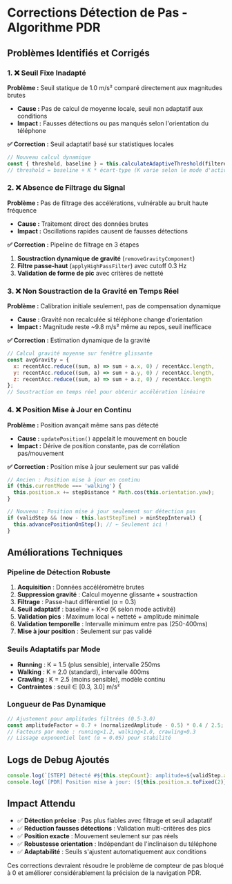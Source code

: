 # Corrections Détection de Pas - Algorithme PDR

## Problèmes Identifiés et Corrigés

### 1. ❌ **Seuil Fixe Inadapté**
**Problème :** Seuil statique de 1.0 m/s² comparé directement aux magnitudes brutes
- **Cause :** Pas de calcul de moyenne locale, seuil non adaptatif aux conditions
- **Impact :** Fausses détections ou pas manqués selon l'orientation du téléphone

**✅ Correction :** Seuil adaptatif basé sur statistiques locales
```javascript
// Nouveau calcul dynamique
const { threshold, baseline } = this.calculateAdaptiveThreshold(filteredAcc);
// threshold = baseline + K * écart-type (K varie selon le mode d'activité)
```

### 2. ❌ **Absence de Filtrage du Signal**
**Problème :** Pas de filtrage des accélérations, vulnérable au bruit haute fréquence
- **Cause :** Traitement direct des données brutes
- **Impact :** Oscillations rapides causent de fausses détections

**✅ Correction :** Pipeline de filtrage en 3 étapes
1. **Soustraction dynamique de gravité** (`removeGravityComponent`)
2. **Filtre passe-haut** (`applyHighPassFilter`) avec cutoff 0.3 Hz
3. **Validation de forme de pic** avec critères de netteté

### 3. ❌ **Non Soustraction de la Gravité en Temps Réel**
**Problème :** Calibration initiale seulement, pas de compensation dynamique
- **Cause :** Gravité non recalculée si téléphone change d'orientation
- **Impact :** Magnitude reste ~9.8 m/s² même au repos, seuil inefficace

**✅ Correction :** Estimation dynamique de la gravité
```javascript
// Calcul gravité moyenne sur fenêtre glissante
const avgGravity = {
  x: recentAcc.reduce((sum, a) => sum + a.x, 0) / recentAcc.length,
  y: recentAcc.reduce((sum, a) => sum + a.y, 0) / recentAcc.length,
  z: recentAcc.reduce((sum, a) => sum + a.z, 0) / recentAcc.length
};
// Soustraction en temps réel pour obtenir accélération linéaire
```

### 4. ❌ **Position Mise à Jour en Continu**
**Problème :** Position avançait même sans pas détecté
- **Cause :** `updatePosition()` appelait le mouvement en boucle
- **Impact :** Dérive de position constante, pas de corrélation pas/mouvement

**✅ Correction :** Position mise à jour seulement sur pas validé
```javascript
// Ancien : Position mise à jour en continu
if (this.currentMode === 'walking') {
  this.position.x += stepDistance * Math.cos(this.orientation.yaw);
}

// Nouveau : Position mise à jour seulement sur détection pas
if (validStep && (now - this.lastStepTime) > minStepInterval) {
  this.advancePositionOnStep(); // ← Seulement ici !
}
```

## Améliorations Techniques

### **Pipeline de Détection Robuste**
1. **Acquisition** : Données accéléromètre brutes
2. **Suppression gravité** : Calcul moyenne glissante + soustraction
3. **Filtrage** : Passe-haut différentiel (α = 0.3)
4. **Seuil adaptatif** : baseline + K×σ (K selon mode activité)
5. **Validation pics** : Maximum local + netteté + amplitude minimale
6. **Validation temporelle** : Intervalle minimum entre pas (250-400ms)
7. **Mise à jour position** : Seulement sur pas validé

### **Seuils Adaptatifs par Mode**
- **Running** : K = 1.5 (plus sensible), intervalle 250ms
- **Walking** : K = 2.0 (standard), intervalle 400ms  
- **Crawling** : K = 2.5 (moins sensible), modèle continu
- **Contraintes** : seuil ∈ [0.3, 3.0] m/s²

### **Longueur de Pas Dynamique**
```javascript
// Ajustement pour amplitudes filtrées (0.5-3.0)
const amplitudeFactor = 0.7 + (normalizedAmplitude - 0.5) * 0.4 / 2.5;
// Facteurs par mode : running×1.2, walking×1.0, crawling×0.3
// Lissage exponentiel lent (α = 0.05) pour stabilité
```

## Logs de Debug Ajoutés

```javascript
console.log(`[STEP] Détecté #${this.stepCount}: amplitude=${validStep.amplitude.toFixed(2)}, seuil=${threshold.toFixed(2)}`);
console.log(`[PDR] Position mise à jour: (${this.position.x.toFixed(2)}, ${this.position.y.toFixed(2)}) - Distance pas: ${stepDistance.toFixed(2)}m`);
```

## Impact Attendu

- ✅ **Détection précise** : Pas plus fiables avec filtrage et seuil adaptatif
- ✅ **Réduction fausses détections** : Validation multi-critères des pics
- ✅ **Position exacte** : Mouvement seulement sur pas réels
- ✅ **Robustesse orientation** : Indépendant de l'inclinaison du téléphone
- ✅ **Adaptabilité** : Seuils s'ajustent automatiquement aux conditions

Ces corrections devraient résoudre le problème de compteur de pas bloqué à 0 et améliorer considérablement la précision de la navigation PDR. 